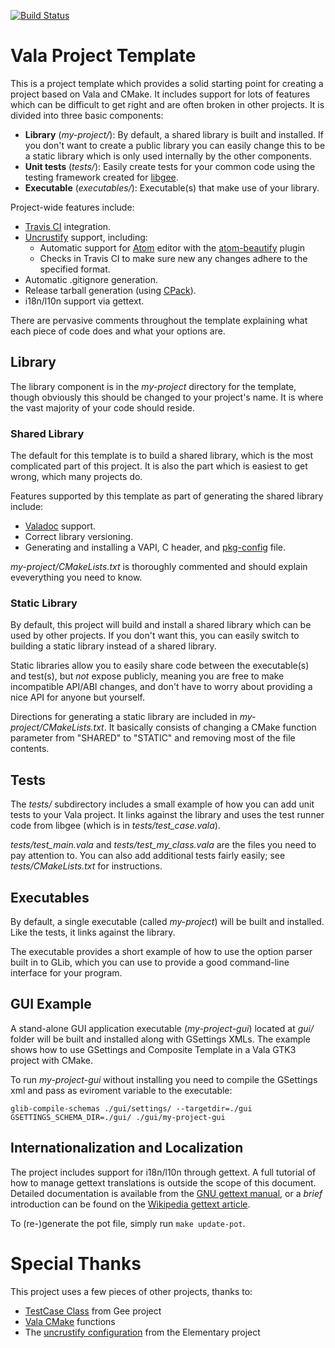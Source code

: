 [![Build Status](https://travis-ci.org/felipe-lavratti/vala-cmake-example.svg?branch=master)](https://travis-ci.org/felipe-lavratti/vala-unittests-cmake)

# Vala Project Template

This is a project template which provides a solid starting point for
creating a project based on Vala and CMake.  It includes support for
lots of features which can be difficult to get right and are often
broken in other projects.  It is divided into three basic components:

- **Library** (*my-project/*): By default, a shared library is built and
  installed.  If you don't want to create a public library you can
  easily change this to be a static library which is only used
  internally by the other components.
- **Unit tests** (*tests/*): Easily create tests for your common code
  using the testing framework created for
  [libgee](https://wiki.gnome.org/Projects/Libgee).
- **Executable** (*executables/*): Executable(s) that make use of
  your library.

Project-wide features include:

- [Travis CI](https://travis-ci.org/) integration.
- [Uncrustify](http://uncrustify.sourceforge.net/) support, including:
  - Automatic support for [Atom](https://atom.io/) editor with the
    [atom-beautify](https://atom.io/packages/atom-beautify) plugin
  - Checks in Travis CI to make sure new any changes adhere to the
    specified format.
- Automatic .gitignore generation.
- Release tarball generation (using
  [CPack](https://cmake.org/Wiki/CMake:Packaging_With_CPack)).
- i18n/l10n support via gettext.

There are pervasive comments throughout the template explaining what
each piece of code does and what your options are.

## Library

The library component is in the *my-project* directory for the
template, though obviously this should be changed to your project's
name.  It is where the vast majority of your code should reside.

### Shared Library

The default for this template is to build a shared library, which is
the most complicated part of this project.  It is also the part which
is easiest to get wrong, which many projects do.

Features supported by this template as part of generating the shared
library include:

- [Valadoc](https://wiki.gnome.org/Projects/Valadoc) support.
- Correct library versioning.
- Generating and installing a VAPI, C header, and
  [pkg-config](https://en.wikipedia.org/wiki/Pkg-config) file.

*my-project/CMakeLists.txt* is thoroughly commented and should explain
eveverything you need to know.

### Static Library

By default, this project will build and install a shared library which
can be used by other projects.  If you don't want this, you can easily
switch to building a static library instead of a shared library.

Static libraries allow you to easily share code between the
executable(s) and test(s), but *not* expose publicly, meaning you are
free to make incompatible API/ABI changes, and don't have to worry
about providing a nice API for anyone but yourself.

Directions for generating a static library are included in
*my-project/CMakeLists.txt*.  It basically consists of changing a
CMake function parameter from "SHARED" to "STATIC" and removing most
of the file contents.

## Tests

The *tests/* subdirectory includes a small example of how you can add
unit tests to your Vala project.  It links against the library and
uses the test runner code from libgee (which is in
*tests/test_case.vala*).

*tests/test_main.vala* and *tests/test_my_class.vala* are the files
you need to pay attention to.  You can also add additional tests
fairly easily; see *tests/CMakeLists.txt* for instructions.

## Executables

By default, a single executable (called *my-project*) will be built
and installed.  Like the tests, it links against the library.

The executable provides a short example of how to use the option
parser built in to GLib, which you can use to provide a good
command-line interface for your program.

## GUI Example

A stand-alone GUI application executable (*my-project-gui*) located at 
*gui/* folder will be built and installed along with GSettings XMLs.
The example shows how to use GSettings and Composite Template in a Vala
GTK3 project with CMake.

To run *my-project-gui* without installing you need to compile the GSettings xml
and pass as eviroment variable to the executable:
```
glib-compile-schemas ./gui/settings/ --targetdir=./gui
GSETTINGS_SCHEMA_DIR=./gui/ ./gui/my-project-gui
```

## Internationalization and Localization

The project includes support for i18n/l10n through gettext.  A full
tutorial of how to manage gettext translations is outside the scope of
this document.  Detailed documentation is available from the
[GNU gettext manual](https://www.gnu.org/software/gettext/manual/index.html),
or a *brief* introduction can be found on the
[Wikipedia gettext article](https://en.wikipedia.org/wiki/Gettext).

To (re-)generate the pot file, simply run `make update-pot`.

# Special Thanks

This project uses a few pieces of other projects, thanks to:

- [TestCase Class](https://git.gnome.org/browse/libgee/tree/tests/testcase.vala)
  from Gee project
- [Vala CMake](https://github.com/jakobwesthoff/Vala_CMake) functions
- The
  [uncrustify configuration](https://github.com/PerfectCarl/elementary-uncrustify)
  from the Elementary project
